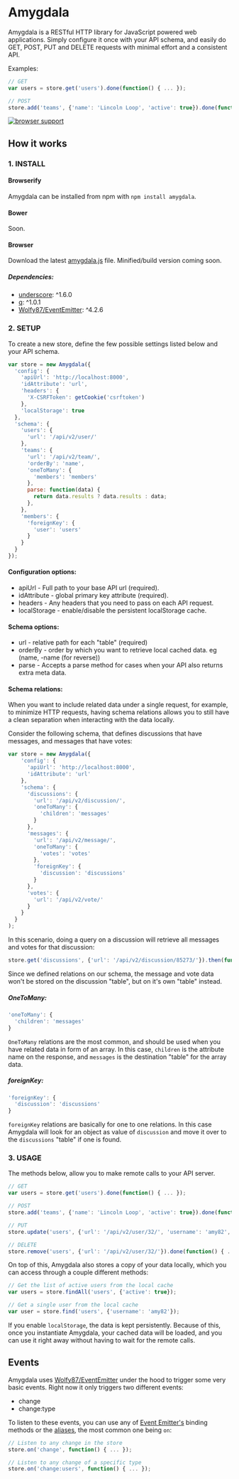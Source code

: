 Amygdala
========

Amygdala is a RESTful HTTP library for JavaScript powered web applications. Simply configure it once with your API schema, and easily do GET, POST, PUT and DELETE requests with minimal effort and a consistent API.

Examples:

```javascript
// GET
var users = store.get('users').done(function() { ... });

// POST
store.add('teams', {'name': 'Lincoln Loop', 'active': true}).done(function() { ... });
```

[![browser support](https://ci.testling.com/lincolnloop/amygdala.png)
](https://ci.testling.com/lincolnloop/amygdala)

## How it works

### 1. INSTALL


#### Browserify

Amygdala can be installed from npm with `npm install amygdala`.


#### Bower

Soon.


#### Browser

Download the latest [amygdala.js](https://github.com/lincolnloop/amygdala/blob/master/amygdala.js) file. Minified/build version coming soon.

##### Dependencies:

* [underscore](https://github.com/jashkenas/underscore): ^1.6.0
* [q](https://github.com/kriskowal/q): ^1.0.1
* [Wolfy87/EventEmitter](https://github.com/Wolfy87/EventEmitter): ^4.2.6


### 2. SETUP

To create a new store, define the few possible settings listed below and your API schema.

```javascript
var store = new Amygdala({
  'config': {
    'apiUrl': 'http://localhost:8000',
    'idAttribute': 'url',
    'headers': {
      'X-CSRFToken': getCookie('csrftoken')
    },
    'localStorage': true
  },
  'schema': {
    'users': {
      'url': '/api/v2/user/'
    },
    'teams': {
      'url': '/api/v2/team/',
      'orderBy': 'name',
      'oneToMany': {
        'members': 'members'
      },
      parse: function(data) {
        return data.results ? data.results : data;
      },
    },
    'members': {
      'foreignKey': {
        'user': 'users'
      }
    }
  }
});
```

#### Configuration options:

  * apiUrl - Full path to your base API url (required).
  * idAttribute - global primary key attribute (required). 
  * headers - Any headers that you need to pass on each API request.
  * localStorage - enable/disable the persistent localStorage cache.

#### Schema options:
  
  * url - relative path for each "table" (required)
  * orderBy - order by which you want to retrieve local cached data. eg (name, -name (for reverse))
  * parse - Accepts a parse method for cases when your API also returns extra meta data.


#### Schema relations:

When you want to include related data under a single request, for example, to minimize HTTP requests, having schema relations allows you to still have a clean separation when interacting with the data locally.

Consider the following schema, that defines discussions that have messages, and messages that have votes:

```javascript
var store = new Amygdala({
    'config': {
      'apiUrl': 'http://localhost:8000',
      'idAttribute': 'url'
    },
    'schema': {
      'discussions': {
        'url': '/api/v2/discussion/',
        'oneToMany': {
          'children': 'messages'
        }
      },
      'messages': {
        'url': '/api/v2/message/',
        'oneToMany': {
          'votes': 'votes'
        },
        'foreignKey': {
          'discussion': 'discussions'
        }
      },
      'votes': {
        'url': '/api/v2/vote/'
      }
    }
  }
);
```

In this scenario, doing a query on a discussion will retrieve all messages and votes for that discussion:

```javascript
store.get('discussions', {'url': '/api/v2/discussion/85273/'}).then(function(){ ... });
```

Since we defined relations on our schema, the message and vote data won't be stored on the discussion "table", but on it's own "table" instead.

##### OneToMany:

```javascript
'oneToMany': {
  'children': 'messages'
}
```

`OneToMany` relations are the most common, and should be used when you have related data in form of an array. In this case, `children` is the attribute name on the response, and `messages` is the destination "table" for the array data.


##### foreignKey:

```javascript
'foreignKey': {
  'discussion': 'discussions'
}
```

`foreignKey` relations are basically for one to one relations. In this case Amygdala will look for an object as value of `discussion` and move it over to the `discussions` "table" if one is found.


### 3. USAGE

The methods below, allow you to make remote calls to your API server.

```javascript
// GET
var users = store.get('users').done(function() { ... });

// POST
store.add('teams', {'name': 'Lincoln Loop', 'active': true}).done(function() { ... });

// PUT
store.update('users', {'url': '/api/v2/user/32/', 'username': 'amy82', 'active': true}).done(function() { ... });

// DELETE
store.remove('users', {'url': '/api/v2/user/32/'}).done(function() { ... });
```

On top of this, Amygdala also stores a copy of your data locally, which you can access through a couple different methods:

```javascript
// Get the list of active users from the local cache
var users = store.findAll('users', {'active': true});

// Get a single user from the local cache
var user = store.find('users', {'username': 'amy82'});
```

If you enable `localStorage`, the data is kept persistently. Because of this, once you instantiate Amygdala, your cached data will be loaded, and you can use it right away without having to wait for the remote calls.


## Events

Amygdala uses [Wolfy87/EventEmitter](https://github.com/Wolfy87/EventEmitter) under the hood
to trigger some very basic events. Right now it only triggers two different events:

* change
* change:type

To listen to these events, you can use any of [Event Emitter's](https://github.com/Wolfy87/EventEmitter/blob/master/docs/guide.md#using-eventemitterr) binding methods or the [aliases](https://github.com/Wolfy87/EventEmitter/blob/master/docs/guide.md#method-aliases), the most common one being `on`:

```javascript
// Listen to any change in the store
store.on('change', function() { ... });

// Listen to any change of a specific type
store.on('change:users', function() { ... });
```
